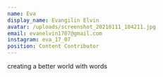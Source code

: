 ```yaml
---
name: Eva
display_name: Evangilin Elvin
avatar: /uploads/screenshot_20210111_104211.jpg
email: evanelvin1707@gmail.com
instagram: eva_17_07
position: Content Contributor
---
```

creating a better world with words